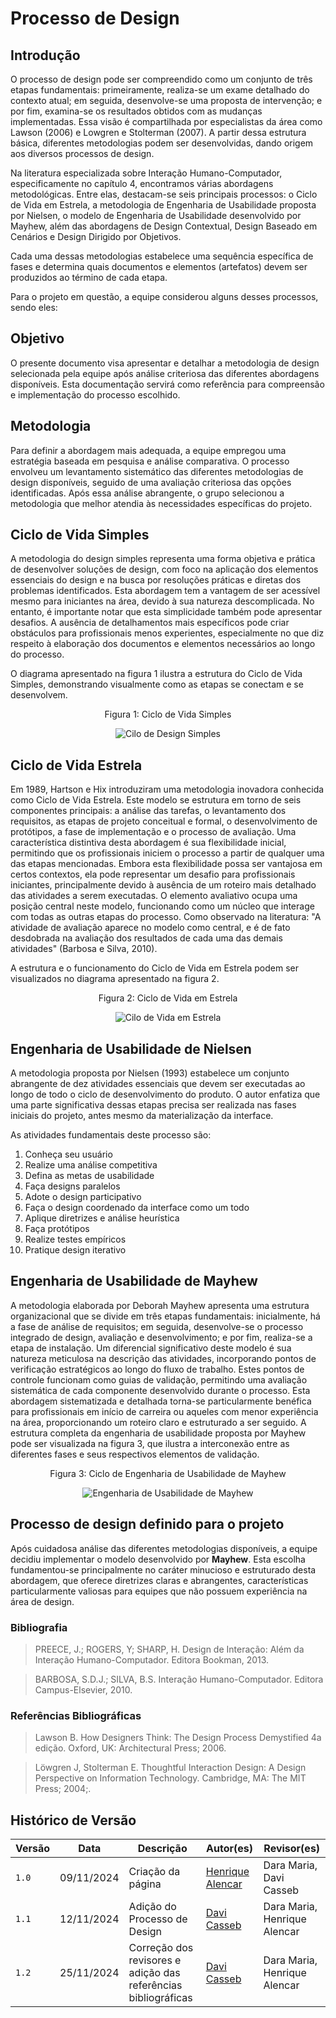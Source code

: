 # Processo de Design

## Introdução

O processo de design pode ser compreendido como um conjunto de três etapas fundamentais: primeiramente, realiza-se um exame detalhado do contexto atual; em seguida, desenvolve-se uma proposta de intervenção; e por fim, examina-se os resultados obtidos com as mudanças implementadas. Essa visão é compartilhada por especialistas da área como Lawson (2006) e Lowgren e Stolterman (2007). A partir dessa estrutura básica, diferentes metodologias podem ser desenvolvidas, dando origem aos diversos processos de design.

Na literatura especializada sobre Interação Humano-Computador, especificamente no capítulo 4, encontramos várias abordagens metodológicas. Entre elas, destacam-se seis principais processos: o Ciclo de Vida em Estrela, a metodologia de Engenharia de Usabilidade proposta por Nielsen, o modelo de Engenharia de Usabilidade desenvolvido por Mayhew, além das abordagens de Design Contextual, Design Baseado em Cenários e Design Dirigido por Objetivos.

Cada uma dessas metodologias estabelece uma sequência específica de fases e determina quais documentos e elementos (artefatos) devem ser produzidos ao término de cada etapa.

Para o projeto em questão, a equipe considerou alguns desses processos, sendo eles:

## Objetivo

O presente documento visa apresentar e detalhar a metodologia de design selecionada pela equipe após análise criteriosa das diferentes abordagens disponíveis. Esta documentação servirá como referência para compreensão e implementação do processo escolhido.

## Metodologia

Para definir a abordagem mais adequada, a equipe empregou uma estratégia baseada em pesquisa e análise comparativa. O processo envolveu um levantamento sistemático das diferentes metodologias de design disponíveis, seguido de uma avaliação criteriosa das opções identificadas. Após essa análise abrangente, o grupo selecionou a metodologia que melhor atendia às necessidades específicas do projeto.

## Ciclo de Vida Simples

A metodologia do design simples representa uma forma objetiva e prática de desenvolver soluções de design, com foco na aplicação dos elementos essenciais do design e na busca por resoluções práticas e diretas dos problemas identificados. Esta abordagem tem a vantagem de ser acessível mesmo para iniciantes na área, devido à sua natureza descomplicada.
No entanto, é importante notar que esta simplicidade também pode apresentar desafios. A ausência de detalhamentos mais específicos pode criar obstáculos para profissionais menos experientes, especialmente no que diz respeito à elaboração dos documentos e elementos necessários ao longo do processo.

O diagrama apresentado na figura 1 ilustra a estrutura do Ciclo de Vida Simples, demonstrando visualmente como as etapas se conectam e se desenvolvem.

<div align="center">
<p> Figura 1: Ciclo de Vida Simples </p> 
</div>

<center>

![Cilo de Design Simples](../assets/processo/ciclo-de-vida-simples.png)

</center>


## Ciclo de Vida Estrela

Em 1989, Hartson e Hix introduziram uma metodologia inovadora conhecida como Ciclo de Vida Estrela. Este modelo se estrutura em torno de seis componentes principais: a análise das tarefas, o levantamento dos requisitos, as etapas de projeto conceitual e formal, o desenvolvimento de protótipos, a fase de implementação e o processo de avaliação.
Uma característica distintiva desta abordagem é sua flexibilidade inicial, permitindo que os profissionais iniciem o processo a partir de qualquer uma das etapas mencionadas. Embora esta flexibilidade possa ser vantajosa em certos contextos, ela pode representar um desafio para profissionais iniciantes, principalmente devido à ausência de um roteiro mais detalhado das atividades a serem executadas.
O elemento avaliativo ocupa uma posição central neste modelo, funcionando como um núcleo que interage com todas as outras etapas do processo. Como observado na literatura: "A atividade de avaliação aparece no modelo como central, e é de fato desdobrada na avaliação dos resultados de cada uma das demais atividades" (Barbosa e Silva, 2010).

A estrutura e o funcionamento do Ciclo de Vida em Estrela podem ser visualizados no diagrama apresentado na figura 2.

<div align="center">
<p> Figura 2: Ciclo de Vida em Estrela</p> 
</div>

<center>

![Cilo de Vida em Estrela](../assets/processo/ciclo-de-vida-estrela.png)

</center>

## Engenharia de Usabilidade de Nielsen

A metodologia proposta por Nielsen (1993) estabelece um conjunto abrangente de dez atividades essenciais que devem ser executadas ao longo de todo o ciclo de desenvolvimento do produto. O autor enfatiza que uma parte significativa dessas etapas precisa ser realizada nas fases iniciais do projeto, antes mesmo da materialização da interface.

As atividades fundamentais deste processo são:
1. Conheça seu usuário
2. Realize uma análise competitiva
3. Defina as metas de usabilidade
4. Faça designs paralelos
5. Adote o design participativo
6. Faça o design coordenado da interface como um todo
7. Aplique diretrizes e análise heurística
8. Faça protótipos
9. Realize testes empíricos
10. Pratique design iterativo

## Engenharia de Usabilidade de Mayhew

A metodologia elaborada por Deborah Mayhew apresenta uma estrutura organizacional que se divide em três etapas fundamentais: inicialmente, há a fase de análise de requisitos; em seguida, desenvolve-se o processo integrado de design, avaliação e desenvolvimento; e por fim, realiza-se a etapa de instalação.
Um diferencial significativo deste modelo é sua natureza meticulosa na descrição das atividades, incorporando pontos de verificação estratégicos ao longo do fluxo de trabalho. Estes pontos de controle funcionam como guias de validação, permitindo uma avaliação sistemática de cada componente desenvolvido durante o processo.
Esta abordagem sistematizada e detalhada torna-se particularmente benéfica para profissionais em início de carreira ou aqueles com menor experiência na área, proporcionando um roteiro claro e estruturado a ser seguido.
A estrutura completa da engenharia de usabilidade proposta por Mayhew pode ser visualizada na figura 3, que ilustra a interconexão entre as diferentes fases e seus respectivos elementos de validação.

<div align="center">
<p> Figura 3: Ciclo de Engenharia de Usabilidade de Mayhew</p> 
</div>

<center>

![Engenharia de Usabilidade de Mayhew](../assets/processo/engenharia-de-usabilidade-mayhew.png)

</center>

## Processo de design definido para o projeto

Após cuidadosa análise das diferentes metodologias disponíveis, a equipe decidiu implementar o modelo desenvolvido por <b>Mayhew</b>. Esta escolha fundamentou-se principalmente no caráter minucioso e estruturado desta abordagem, que oferece diretrizes claras e abrangentes, características particularmente valiosas para equipes que não possuem experiência na área de design.

### Bibliografia
> PREECE, J.; ROGERS, Y; SHARP, H. Design de Interação: Além da Interação Humano-Computador. Editora Bookman, 2013.

> BARBOSA, S.D.J.; SILVA, B.S. Interação Humano-Computador. Editora Campus-Elsevier, 2010.

### Referências Bibliográficas
> Lawson B. How Designers Think: The Design Process Demystified 4a edição. Oxford, UK: Architectural Press; 2006.

> Löwgren J, Stolterman E. Thoughtful Interaction Design: A Design Perspective on Information Technology. Cambridge, MA: The MIT Press; 2004;.

## Histórico de Versão

| Versão | Data       | Descrição                                | Autor(es)                                                                                       | Revisor(es)                                                                                                                                    |
| ------ | ---------- | ---------------------------------------- | ----------------------------------------------------------------------------------------------- | ---------------------------------------------------------------------------------------------------------------------------------------------- |
| `1.0`  | 09/11/2024 | Criação da página                     | [Henrique Alencar](https://github.com/henryqma) | Dara Maria, Davi Casseb |
| `1.1`  | 12/11/2024 | Adição do Processo de Design                     | [Davi Casseb](https://github.com/dcasseb) | Dara Maria, Henrique Alencar |
| `1.2`  | 25/11/2024 | Correção dos revisores e adição das referências bibliográficas                     | [Davi Casseb](https://github.com/dcasseb) | Dara Maria, Henrique Alencar |
